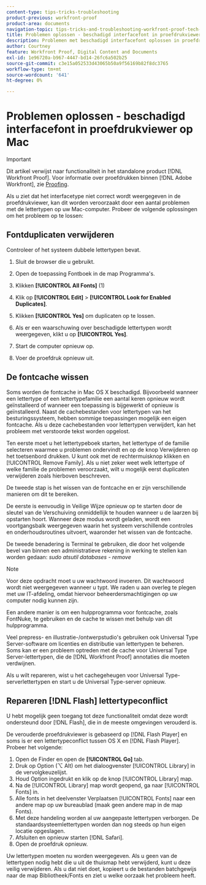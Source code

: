 ```yaml
---
content-type: tips-tricks-troubleshooting
product-previous: workfront-proof
product-area: documents
navigation-topic: tips-tricks-and-troubleshooting-workfront-proof-tech-corner
title: Problemen oplossen - beschadigd interfacefont in proefdrukviewer op Mac
description: Problemen met beschadigd interfacefont oplossen in proefdrukviewer op Mac
author: Courtney
feature: Workfront Proof, Digital Content and Documents
exl-id: 1e96720a-b967-4447-bd14-26fc6a502b25
source-git-commit: c3e15a052533d43065b50a9f56169b82f8dc3765
workflow-type: tm+mt
source-wordcount: '641'
ht-degree: 0%

---
```


# Problemen oplossen - beschadigd interfacefont in proefdrukviewer op Mac

>[!IMPORTANT]
>
>Dit artikel verwijst naar functionaliteit in het standalone product [!DNL Workfront Proof]. Voor informatie over proefdrukken binnen [!DNL Adobe Workfront], zie [Proofing](../../../review-and-approve-work/proofing/proofing.md).

Als u ziet dat het interfacetype niet correct wordt weergegeven in de proefdrukviewer, kan dit worden veroorzaakt door een aantal problemen met de lettertypen op uw Mac-computer. Probeer de volgende oplossingen om het probleem op te lossen:

## Fontduplicaten verwijderen

Controleer of het systeem dubbele lettertypen bevat.

1. Sluit de browser die u gebruikt.
1. Open de toepassing Fontboek in de map Programma&#39;s.
1. Klikken **[!UICONTROL All Fonts]** (1)
1. Klik op **[!UICONTROL Edit]** > **[!UICONTROL Look for Enabled Duplicates]**.

1. Klikken **[!UICONTROL Yes]** om duplicaten op te lossen.
1. Als er een waarschuwing over beschadigde lettertypen wordt weergegeven, klikt u op **[!UICONTROL Yes]**.
1. Start de computer opnieuw op.
1. Voer de proefdruk opnieuw uit.

## De fontcache wissen

Soms worden de fontcache in Mac OS X beschadigd. Bijvoorbeeld wanneer een lettertype of een lettertypefamilie een aantal keren opnieuw wordt geïnstalleerd of wanneer een toepassing is bijgewerkt of opnieuw is geïnstalleerd. Naast de cachebestanden voor lettertypen van het besturingssysteem, hebben sommige toepassingen mogelijk een eigen fontcache. Als u deze cachebestanden voor lettertypen verwijdert, kan het probleem met verstoorde tekst worden opgelost.

Ten eerste moet u het lettertypeboek starten, het lettertype of de familie selecteren waarmee u problemen ondervindt en op de knop Verwijderen op het toetsenbord drukken. U kunt ook met de rechtermuisknop klikken en [!UICONTROL Remove Family]. Als u niet zeker weet welk lettertype of welke familie de problemen veroorzaakt, wilt u mogelijk eerst duplicaten verwijderen zoals hierboven beschreven.

De tweede stap is het wissen van de fontcache en er zijn verschillende manieren om dit te bereiken.

De eerste is eenvoudig in Veilige Wijze opnieuw op te starten door de sleutel van de Verschuiving onmiddellijk te houden wanneer u de laarzen bij opstarten hoort. Wanneer deze modus wordt geladen, wordt een voortgangsbalk weergegeven waarin het systeem verschillende controles en onderhoudsroutines uitvoert, waaronder het wissen van de fontcache.

De tweede benadering is Terminal te gebruiken, die door het volgende bevel van binnen een administratieve rekening in werking te stellen kan worden gedaan: *sudo atsutil databases - remove*

>[!NOTE]
>
>Voor deze opdracht moet u uw wachtwoord invoeren. Dit wachtwoord wordt niet weergegeven wanneer u typt. We raden u aan overleg te plegen met uw IT-afdeling, omdat hiervoor beheerdersmachtigingen op uw computer nodig kunnen zijn.

Een andere manier is om een hulpprogramma voor fontcache, zoals FontNuke, te gebruiken en de cache te wissen met behulp van dit hulpprogramma.

Veel prepress- en illustratie-/ontwerpstudio&#39;s gebruiken ook Universal Type Server-software om licenties en distributie van lettertypen te beheren. Soms kan er een probleem optreden met de cache voor Universal Type Server-lettertypen, die de [!DNL Workfront Proof] annotaties die moeten verdwijnen.

Als u wilt repareren, wist u het cachegeheugen voor Universal Type-serverlettertypen en start u de Universal Type-server opnieuw.

## Repareren [!DNL Flash] lettertypeconflict

U hebt mogelijk geen toegang tot deze functionaliteit omdat deze wordt ondersteund door [!DNL Flash], die in de meeste omgevingen verouderd is.

De verouderde proefdrukviewer is gebaseerd op [!DNL Flash Player] en soms is er een lettertypeconflict tussen OS X en [!DNL Flash Player]. Probeer het volgende:

1. Open de Finder en open de **[!UICONTROL Go]** tab.
1. Druk op Option (⌥ Alt) om het dialoogvenster [!UICONTROL Library] in de vervolgkeuzelijst.
1. Houd Option ingedrukt en klik op de knop [!UICONTROL Library] map.
1. Na de [!UICONTROL Library] map wordt geopend, ga naar [!UICONTROL Fonts] in.
1. Alle fonts in het deelvenster Verplaatsen [!UICONTROL Fonts] naar een andere map op uw bureaublad (maak geen andere map in de map Fonts).
1. Met deze handeling worden al uw aangepaste lettertypen verborgen. De standaardsysteemlettertypen worden dan nog steeds op hun eigen locatie opgeslagen.
1. Afsluiten en opnieuw starten [!DNL Safari].
1. Open de proefdruk opnieuw.

Uw lettertypen moeten nu worden weergegeven. Als u geen van de lettertypen nodig hebt die u uit de thuismap hebt verwijderd, kunt u deze veilig verwijderen. Als u dat niet doet, kopieert u de bestanden batchgewijs naar de map Bibliotheek/Fonts en ziet u welke oorzaak het probleem heeft.
